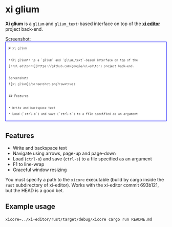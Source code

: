 # xi glium

**Xi glium** is a `glium` and `glium_text`-based interface on top of the
[**xi editor**](https://github.com/google/xi-editor) project back-end.

Screenshot:
![xi glium](/screenshot.png?raw=true)

## Features

* Write and backspace text
* Navigate using arrows, page-up and page-down
* Load (`ctrl-o`) and save (`ctrl-s`) to a file specified as an argument
* F1 to line-wrap
* Graceful window resizing

You must specify a path to the `xicore` executable (build by cargo inside
the `rust` subdirectory of xi-editor). Works with the xi-editor commit 693b121,
but the HEAD is a good bet.

## Example usage

`xicore=../xi-editor/rust/target/debug/xicore cargo run README.md`
